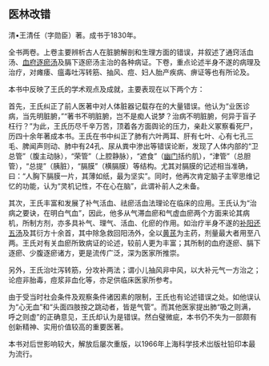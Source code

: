 ## 医林改错

清•王清任（字勋臣）著。成书于1830年。

全书两卷。上卷主要辨析古人在脏腑解剖和生理方面的错误，并叙述了通窍活血汤、[血府逐瘀汤](https://www.gmzyjc.com/read/fjx/fjx09-0.1.0.0.0.md)及膈下逐瘀汤主治的各种病证。下卷，重点论述半身不遂的病理及治疗，对瘫痿、瘟毒吐泻转筋、抽风、痘、妇人胎产疾病、痹证等也有所论及。

本书中反映了王氏的学术观点及成就，主要表现在以下两个方：

首先，王氏纠正了前人医著中对人体脏器记载存在的大量错误。他认为“业医诊病，当先明脏腑，”“著书不明脏腑，岂不是痴人说梦？治病不明脏腑，何异于盲子枉行？”为此，王氏历尽千辛万苦，顶着各方面舆论的压力，亲赴义冢察看死尸，历四十余年著成本书。王氏在书中纠正了肺有六叶两耳、肝有七叶、心有七孔三毛、脾闻声则动、肺中有24孔、尿从粪中渗出等错误论断，发现了人体内部的“卫总管”（腹主动脉），“荣管”（上腔静脉），“遮食”（[幽门](https://www.gmzyjc.com/read/zjs/zjs3.1.7-8-0.0.2.3.21.md)括约肌），“津管”（总胆管），“总提”（胰脏），“膈膜”（横膈膜）等结构。尤其对膈膜的记述相当准确，曰：“人胸下膈膜一片，其薄如纸，最为坚实”。同时，他再次肯定脑子主宰思维记忆的功能，认为“灵机记性，不在心在脑”，此谓补前人之未备。

其次，王氏丰富和发展了补气活血、祛瘀活血法理论在临床的应用。王氏认为“治病之要诀，在明白气血”，因此，他多从气滞血瘀和气虚血瘀两个方面来论其病机，所制方剂，亦多具补气、理气、活血、化瘀的作用。如治疗半身不遂的[补阳还五汤](https://www.gmzyjc.com/read/fjx/fjx09-0.2.0.0.0.md)及其衍方十余首，其中除急救回阳汤外，全以[黄芪](https://www.gmzyjc.com/read/bc/bc17-0.1.4.0.0.md)为主药，剂量最大者用至八两。王氏对有关血瘀所致病证的论述，较前人更为丰富；其所制的血府逐瘀、膈下逐瘀、少腹逐瘀诸方，更是流传广泛，深为医家所推崇。

另外，王氏治吐泻转筋，分攻补两法；谓小儿抽风非中风，以大补元气一方治之；论痘非胎毒，痘浆非血化等，亦足供临床医家所参考。

由于受当时社会条件及观察条件诸因素的限制，王氏也有论述错误之处。如他误认为“心无血”和“头面四肢按之跳动者，皆是气管”。而其他医家提出肺“吸之则满，呼之则虚”的正确意见，王氏却认为是错误。然白璧微疵，本书仍不失为一部颇有创新精神、实用价值较高的重要医著。

本书对后世影响较大，解放后屡次重版，以1966年上海科学技术岀版社铅印本最为流行。
